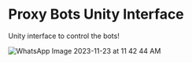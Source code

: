 # Proxy Bots Unity Interface

Unity interface to control the bots!

![WhatsApp Image 2023-11-23 at 11 42 44 AM](https://github.com/KadekSatriadi/Proxy-Bot/assets/19480468/d682a6e3-3f05-4013-b375-aee0f24ffaa5)
